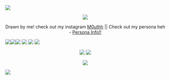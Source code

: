 
![](https://64.media.tumblr.com/ae257885c0664ea1e1c006f7051e3797/c1d6e82fd0eaea4e-51/s2048x3072/a231ffe9b62caed0d264ea8bbdc5175a0fe37baf.pnj)

<p align="center"

![](https://file.garden/Zm-rK-jl3x2Hb48C/IMG_6437.jpg)

</p>


<p align="center"

Drawn by me! check out my instagram [M0uthh](https://www.instagram.com/m0uthh/) || Check out my persona heh - [Persona Info!!](https://rentry.co/KnaveHarlequin)

</p>


![](https://64.media.tumblr.com/25af87300f0c0e8e2a8fea4dc5957ed3/5f73dcc39478e4c2-dc/s75x75_c1/190cc3b64ac178024550406bf2ee46f6ce574280.gifv)![](https://64.media.tumblr.com/ea4bb445a379c7bf39c50b8aa0e69494/1d84213d430b57d6-88/s250x400/e90c12dea8ce6b5e73a524af59f8322ba14494c1.gifv)![](https://64.media.tumblr.com/e9566822f3021a7434d31a0d82dee919/1d84213d430b57d6-67/s250x400/b57f010aceef84cfc50c54eb9b0eecd4b4828e53.gifv)
![](https://64.media.tumblr.com/6566c53e56b9ee87f0aff8a2a0d02e59/1d84213d430b57d6-b9/s250x400/0add1eb9e1e50a26f77a68ecf7a38aefa48f0dcd.gifv)
![](https://web.archive.org/web/20090829111400im_/http://www.geocities.com/tecraft@sbcglobal.net/CowboyboyUp.gif)
![](https://64.media.tumblr.com/9a89d2e86fddcae01c77e1f6c72cd527/5f73dcc39478e4c2-9c/s75x75_c1/8f5cb592c07e62bd81e9b72930e6add59574b740.gifv)

<p align="center"

![](https://file.garden/Zm-rK-jl3x2Hb48C/7b69d07e57bbbb7478a0b2989454fe881279a11e.gifv) ![](https://www.simpleimageresizer.com/_uploads/photos/be7f02a0/tumblr_967b97ba02efdca46e004c2115e05fc8_7c753c79_2048_4_4.jpg)

</p>


<p align="center"

![](https://web.archive.org/web/20091027001005im_/http://www.geocities.com/atticty/booprope.gif)

</p>

![](https://64.media.tumblr.com/ba39c9472c1c7d0260af904bfaad4f6b/c1d6e82fd0eaea4e-55/s2048x3072/3c63a5d4eb9413447a1af3fc1bd227547d2e2481.pnj)
